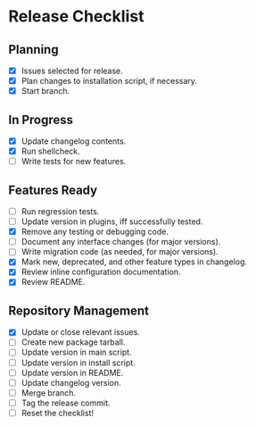 # Release Checklist

## Planning

* [x] Issues selected for release.
* [x] Plan changes to installation script, if necessary.
* [x] Start branch.

## In Progress

* [x] Update changelog contents.
* [x] Run shellcheck.
* [ ] Write tests for new features.

## Features Ready

* [ ] Run regression tests.
* [ ] Update version in plugins, iff successfully tested.
* [x] Remove any testing or debugging code.
* [ ] Document any interface changes (for major versions).
* [ ] Write migration code (as needed, for major versions).
* [x] Mark new, deprecated, and other feature types in changelog.
* [x] Review inline configuration documentation.
* [x] Review README.

## Repository Management

* [x] Update or close relevant issues.
* [ ] Create new package tarball.
* [ ] Update version in main script.
* [ ] Update version in install script.
* [ ] Update version in README.
* [ ] Update changelog version.
* [ ] Merge branch.
* [ ] Tag the release commit.
* [ ] Reset the checklist!
